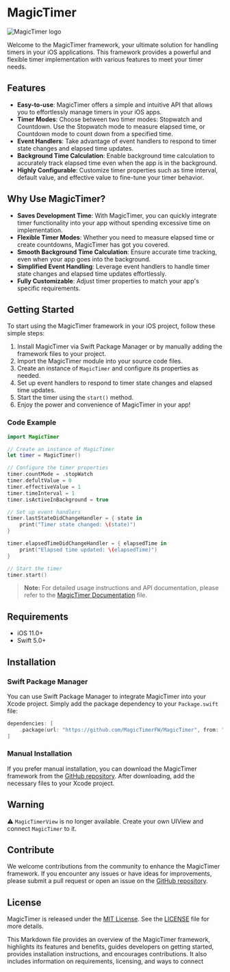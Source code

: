 # MagicTimer
![MagicTimer logo](https://user-images.githubusercontent.com/43542836/83555945-53b50780-a524-11ea-850e-d10b0839f63b.png)

Welcome to the MagicTimer framework, your ultimate solution for handling timers in your iOS applications. This framework provides a powerful and flexible timer implementation with various features to meet your timer needs.

## Features

- **Easy-to-use**: MagicTimer offers a simple and intuitive API that allows you to effortlessly manage timers in your iOS apps.
- **Timer Modes**: Choose between two timer modes: Stopwatch and Countdown. Use the Stopwatch mode to measure elapsed time, or Countdown mode to count down from a specified time.
- **Event Handlers**: Take advantage of event handlers to respond to timer state changes and elapsed time updates.
- **Background Time Calculation**: Enable background time calculation to accurately track elapsed time even when the app is in the background.
- **Highly Configurable**: Customize timer properties such as time interval, default value, and effective value to fine-tune your timer behavior.

## Why Use MagicTimer?

- **Saves Development Time**: With MagicTimer, you can quickly integrate timer functionality into your app without spending excessive time on implementation.
- **Flexible Timer Modes**: Whether you need to measure elapsed time or create countdowns, MagicTimer has got you covered.
- **Smooth Background Time Calculation**: Ensure accurate time tracking, even when your app goes into the background.
- **Simplified Event Handling**: Leverage event handlers to handle timer state changes and elapsed time updates effortlessly.
- **Fully Customizable**: Adjust timer properties to match your app's specific requirements.

## Getting Started

To start using the MagicTimer framework in your iOS project, follow these simple steps:

1. Install MagicTimer via Swift Package Manager or by manually adding the framework files to your project.
2. Import the MagicTimer module into your source code files.
3. Create an instance of `MagicTimer` and configure its properties as needed.
4. Set up event handlers to respond to timer state changes and elapsed time updates.
5. Start the timer using the `start()` method.
6. Enjoy the power and convenience of MagicTimer in your app!

### Code Example

```swift
import MagicTimer

// Create an instance of MagicTimer
let timer = MagicTimer()

// Configure the timer properties
timer.countMode = .stopWatch
timer.defultValue = 0
timer.effectiveValue = 1
timer.timeInterval = 1
timer.isActiveInBackground = true

// Set up event handlers
timer.lastStateDidChangeHandler = { state in
    print("Timer state changed: \(state)")
}

timer.elapsedTimeDidChangeHandler = { elapsedTime in
    print("Elapsed time updated: \(elapsedTime)")
}

// Start the timer
timer.start()
```

> **Note:** For detailed usage instructions and API documentation, please refer to the [MagicTimer Documentation](./docs/MagicTimer.md) file.

## Requirements

- iOS 11.0+
- Swift 5.0+

## Installation

### Swift Package Manager

You can use Swift Package Manager to integrate MagicTimer into your Xcode project. Simply add the package dependency to your `Package.swift` file:

```swift
dependencies: [
    .package(url: "https://github.com/MagicTimerFW/MagicTimer", from: "2.0.1")
]
```
### Manual Installation

If you prefer manual installation, you can download the MagicTimer framework from the [GitHub repository](https://github.com/MagicTimerFW/MagicTimer). After downloading, add the necessary files to your Xcode project.

## Warning
⚠️ ```MagicTimerView``` is no longer available. Create your own UIView and connect ```MagicTimer``` to it.

## Contribute

We welcome contributions from the community to enhance the MagicTimer framework. If you encounter any issues or have ideas for improvements, please submit a pull request or open an issue on the [GitHub repository](https://github.com/MagicTimerFW/MagicTimer).

## License

MagicTimer is released under the [MIT License](https://opensource.org/licenses/MIT). See the [LICENSE](./LICENSE) file for more details.

This Markdown file provides an overview of the MagicTimer framework, highlights its features and benefits, guides developers on getting started, provides installation instructions, and encourages contributions. It also includes information on requirements, licensing, and ways to connect
